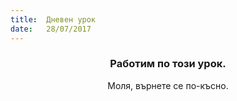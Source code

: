 ```yaml
---
title:  Дневен урок
date:   28/07/2017
---
```


### <center>Работим по този урок.</center>
<center>Моля, върнете се по-късно.</center>